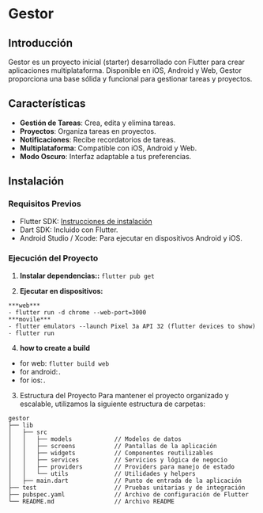 # Gestor

## Introducción

Gestor es un proyecto inicial (starter) desarrollado con Flutter para crear aplicaciones multiplataforma. Disponible en iOS, Android y Web, Gestor proporciona una base sólida y funcional para gestionar tareas y proyectos.

## Características

- **Gestión de Tareas**: Crea, edita y elimina tareas.
- **Proyectos**: Organiza tareas en proyectos.
- **Notificaciones**: Recibe recordatorios de tareas.
- **Multiplataforma**: Compatible con iOS, Android y Web.
- **Modo Oscuro**: Interfaz adaptable a tus preferencias.

## Instalación

### Requisitos Previos

- Flutter SDK: [Instrucciones de instalación](https://flutter.dev/docs/get-started/install)
- Dart SDK: Incluido con Flutter.
- Android Studio / Xcode: Para ejecutar en dispositivos Android y iOS.

### Ejecución del Proyecto

1. **Instalar dependencias::**
   `flutter pub get`

2. **Ejecutar en dispositivos:**

```
***web***
- flutter run -d chrome --web-port=3000
***movile***
- flutter emulators --launch Pixel 3a API 32 (flutter devices to show)
- flutter run
```

4. **how to create a build**

- for web: `flutter build web`
- for android:`.`
- for ios:`.`

3. Estructura del Proyecto
   Para mantener el proyecto organizado y escalable, utilizamos la siguiente estructura de carpetas:

```
gestor
├── lib
│   ├── src
│   │   ├── models            // Modelos de datos
│   │   ├── screens           // Pantallas de la aplicación
│   │   ├── widgets           // Componentes reutilizables
│   │   ├── services          // Servicios y lógica de negocio
│   │   ├── providers         // Providers para manejo de estado
│   │   └── utils             // Utilidades y helpers
│   ├── main.dart             // Punto de entrada de la aplicación
├── test                      // Pruebas unitarias y de integración
├── pubspec.yaml              // Archivo de configuración de Flutter
└── README.md                 // Archivo README


```
  <!-- {
      "name": "launch_chrome",
      "request": "launch",
      "type": "dart",
      "deviceId": "chrome",
      "program": "lib/main.dart",
      "args": ["--web-hostname=localhost", "--web-port=3000"]
      // "preLaunchTask": "clear chrome cache"
    } -->